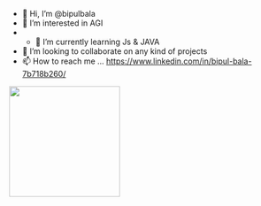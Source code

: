 - 👋 Hi, I’m @bipulbala
- 👀 I’m interested in AGI
- - 🌱 I’m currently learning Js & JAVA
- 💞️ I’m looking to collaborate on any kind of projects
- 📫 How to reach me ... https://www.linkedin.com/in/bipul-bala-7b718b260/
  



<a href="[https://github.com/bipulbala/github-readme-stats](https://github-readme-stats.vercel.app/api?username=bipulbala&show_icons=true&theme=default#gh-light-mode-only)">
  <img height=200 align="center" src="[https://github-readme-stats.vercel.app/api?username=bipulbala](https://github.com/bipulbala/github-readme-stats#gh-light-mode-only)" />
</a>


 

 
  
<!---
bipulbala/bipulbala is a ✨ special ✨ repository because its `README.md` (this file) appears on your GitHub profile.
You can click the Preview link to take a look at your changes.
--->
